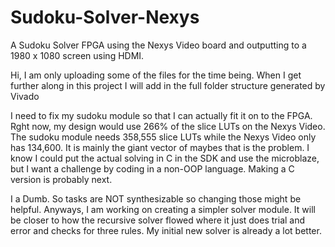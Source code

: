 # Sudoku-Solver-Nexys
A Sudoku Solver FPGA using the Nexys Video board and outputting to a 1980 x 1080 screen using HDMI.

Hi, I am only uploading some of the files for the time being. When I get further along in this project I will add in the full folder structure generated by Vivado

I need to fix my sudoku module so that I can actually fit it on to the FPGA. Rght now, my design would use 266% of the slice LUTs on the Nexys Video. The sudoku module needs 358,555 slice LUTs while the Nexys Video only has 134,600. It is mainly the giant vector of maybes that is the problem. 
I know I could put the actual solving in C in the SDK and use the microblaze, but I want a challenge by coding in a non-OOP language. Making a C version is probably next.

I a Dumb. So tasks are NOT synthesizable so changing those might be helpful. Anyways, I am working on creating a simpler solver module. It will be closer to how the recursive solver flowed where it just does trial and error and checks for three rules. My initial new solver is already a lot better.
